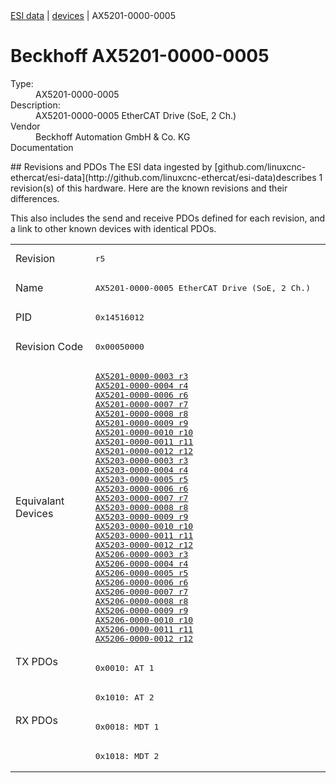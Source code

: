<div class="nav"><a href="/esi-data">ESI data</a> | <a href="/esi-data/devices">devices</a> | AX5201-0000-0005</div>

#  Beckhoff AX5201-0000-0005

<dl>
  <dt>Type:</dt><dd>AX5201-0000-0005</dd>
  <dt>Description:</dt><dd>AX5201-0000-0005 EtherCAT Drive (SoE, 2 Ch.)</dd>
  <dt>Vendor</dt><dd>Beckhoff Automation GmbH & Co. KG</dd>
  <dt>Documentation</dt><dd><a href=""></a></dd>
</dl>
## Revisions and PDOs
The ESI data ingested by [github.com/linuxcnc-ethercat/esi-data](http://github.com/linuxcnc-ethercat/esi-data)describes 1 revision(s) of this hardware.  Here are the known revisions and their differences.

This also includes the send and receive PDOs defined for each revision, and a link to other known devices with identical PDOs.

<table>
<tr >
<td class="first">Revision</td>
<td ><pre>r5</pre></td>
</tr>
<tr >
<td class="first">Name</td>
<td ><pre>AX5201-0000-0005 EtherCAT Drive (SoE, 2 Ch.)</pre></td>
</tr>
<tr >
<td class="first">PID</td>
<td ><pre>0x14516012</pre></td>
</tr>
<tr >
<td class="first">Revision Code</td>
<td ><pre>0x00050000</pre></td>
</tr>
<tr >
<td class="first">Equivalant Devices</td>
<td ><pre><a href="AX5201-0000-0003">AX5201-0000-0003 r3</a><br/><a href="AX5201-0000-0004">AX5201-0000-0004 r4</a><br/><a href="AX5201-0000-0006">AX5201-0000-0006 r6</a><br/><a href="AX5201-0000-0007">AX5201-0000-0007 r7</a><br/><a href="AX5201-0000-0008">AX5201-0000-0008 r8</a><br/><a href="AX5201-0000-0009">AX5201-0000-0009 r9</a><br/><a href="AX5201-0000-0010">AX5201-0000-0010 r10</a><br/><a href="AX5201-0000-0011">AX5201-0000-0011 r11</a><br/><a href="AX5201-0000-0012">AX5201-0000-0012 r12</a><br/><a href="AX5203-0000-0003">AX5203-0000-0003 r3</a><br/><a href="AX5203-0000-0004">AX5203-0000-0004 r4</a><br/><a href="AX5203-0000-0005">AX5203-0000-0005 r5</a><br/><a href="AX5203-0000-0006">AX5203-0000-0006 r6</a><br/><a href="AX5203-0000-0007">AX5203-0000-0007 r7</a><br/><a href="AX5203-0000-0008">AX5203-0000-0008 r8</a><br/><a href="AX5203-0000-0009">AX5203-0000-0009 r9</a><br/><a href="AX5203-0000-0010">AX5203-0000-0010 r10</a><br/><a href="AX5203-0000-0011">AX5203-0000-0011 r11</a><br/><a href="AX5203-0000-0012">AX5203-0000-0012 r12</a><br/><a href="AX5206-0000-0003">AX5206-0000-0003 r3</a><br/><a href="AX5206-0000-0004">AX5206-0000-0004 r4</a><br/><a href="AX5206-0000-0005">AX5206-0000-0005 r5</a><br/><a href="AX5206-0000-0006">AX5206-0000-0006 r6</a><br/><a href="AX5206-0000-0007">AX5206-0000-0007 r7</a><br/><a href="AX5206-0000-0008">AX5206-0000-0008 r8</a><br/><a href="AX5206-0000-0009">AX5206-0000-0009 r9</a><br/><a href="AX5206-0000-0010">AX5206-0000-0010 r10</a><br/><a href="AX5206-0000-0011">AX5206-0000-0011 r11</a><br/><a href="AX5206-0000-0012">AX5206-0000-0012 r12</a></pre></td>
</tr>
<tr class="txpdo pdosection">
<td class="first" rowspan=2 valign=top>TX PDOs</td>
<td><pre>0x0010: AT 1</pre></td>
<td></td>
</tr>
<tr class="txpdo pdosection">
<td ><pre>0x1010: AT 2</pre></td>
</tr>
<tr class="rxpdo pdosection">
<td class="first" rowspan=2 valign=top>RX PDOs</td>
<td><pre>0x0018: MDT 1</pre></td>
<td></td>
</tr>
<tr class="rxpdo pdosection">
<td ><pre>0x1018: MDT 2</pre></td>
</tr>
</table>
